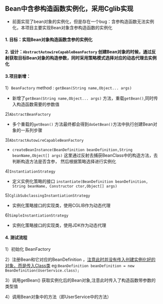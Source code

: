 ## Bean中含参构造函数实例化，采用Cglib实现

- 前面实现了bean对象的实例化，但是存在一个bug：含参构造函数无法实例化，本项目主要实现Bean对象含参构造函数的实例化


#### 1. 目标：实现Bean对象构造函数含参的实例化

#### 2. 设计：`AbstractAutowireCapableBeanFactory` 创建Bean对象的时候，通过反射获取目标Bean对象的构造参数，同时采用策略模式选择对应的动态代理去实例化


#### 3.项目新增：

1）`BeanFactory` method : `getBean(String name,Object... args)`
- 新增了`getBean(String name,Object... args)` 方法，重载`getBean()`,同时传入构造函数需要的参数值

2)`AbstractBeanFactory`
- 多个重载的`getBean()` 方法最终都会得到`doGetBean()`方法中执行创建Bean对象的一系列步骤

3)`AbstractAutowireCapableBeanFactory`
- `createBeanInstance(BeanDefinition beanDefinition,String beanName,Object[] args)` 这里通过反射去捕获BeanClass中的构造方法，去判断构造方法是否含参，
然后根据策略选择进行实例化

4)`InstantiationStrategy`
- 定义实例化策略的接口 `instantiate(BeanDefinition beanDefinition, String beanName, Constructor ctor,Object[] args)`

5)`CglibSubclassingInstantiationStrategy`
- 实例化策略接口的实现类，使用CGLIB作为动态代理

6)`SimpleInstantiationStrategy`
- 实例化策略接口的实现类，使用JDK作为动态代理


#### 4. 测试流程
1）初始化 BeanFactory

2）注册Bean和它对应的BeanDefinition ，<u>注意此时并没有传入创建实例化好的对象，而是传入Class类</u> eg:`BeanDefinition beanDefinition = new BeanDefinition(UserService.class);`

3）调用getBean() 获取实例化后的Bean对象,注意此时传入了构造函数带参数的类型值
 
4）调用Bean对象中的方法（即UserService中的方法）